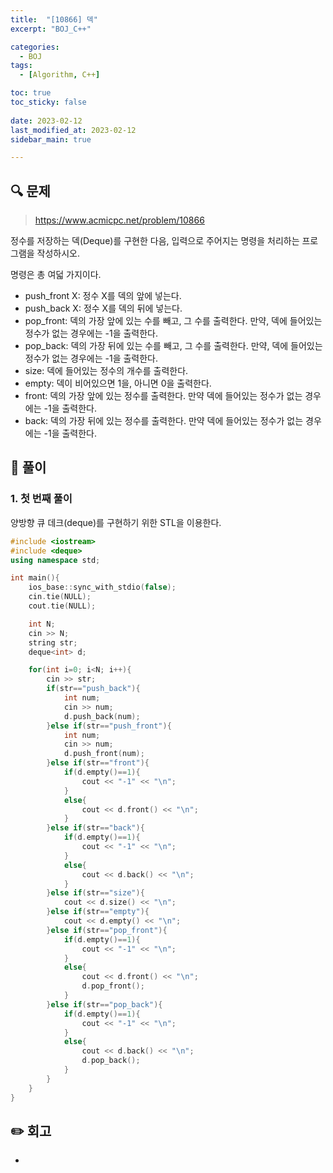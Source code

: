 ```yaml
---
title:  "[10866] 덱"
excerpt: "BOJ_C++"

categories:
  - BOJ
tags:
  - [Algorithm, C++]

toc: true
toc_sticky: false
 
date: 2023-02-12
last_modified_at: 2023-02-12
sidebar_main: true

---
```

<!--
문제 🔍
풀이 🎯 ⭕ ❌
주의할 점 🚨
짚고갈 점 ✏️
기타 🔥🌝🪐🔔
-->
## 🔍 문제
> <https://www.acmicpc.net/problem/10866>
<div class="notice" markdown="1">
정수를 저장하는 덱(Deque)를 구현한 다음, 입력으로 주어지는 명령을 처리하는 프로그램을 작성하시오.

명령은 총 여덟 가지이다.

- push_front X: 정수 X를 덱의 앞에 넣는다.
- push_back X: 정수 X를 덱의 뒤에 넣는다.
- pop_front: 덱의 가장 앞에 있는 수를 빼고, 그 수를 출력한다. 만약, 덱에 들어있는 정수가 없는 경우에는 -1을 출력한다.
- pop_back: 덱의 가장 뒤에 있는 수를 빼고, 그 수를 출력한다. 만약, 덱에 들어있는 정수가 없는 경우에는 -1을 출력한다.
- size: 덱에 들어있는 정수의 개수를 출력한다.
- empty: 덱이 비어있으면 1을, 아니면 0을 출력한다.
- front: 덱의 가장 앞에 있는 정수를 출력한다. 만약 덱에 들어있는 정수가 없는 경우에는 -1을 출력한다.
- back: 덱의 가장 뒤에 있는 정수를 출력한다. 만약 덱에 들어있는 정수가 없는 경우에는 -1을 출력한다.
</div>

## 🎯 풀이
### 1. 첫 번째 풀이
양방향 큐 데크(deque)를 구현하기 위한 STL을 이용한다.
```cpp
#include <iostream>
#include <deque>
using namespace std;

int main(){
    ios_base::sync_with_stdio(false);
    cin.tie(NULL);
    cout.tie(NULL);

    int N;
    cin >> N;
    string str;
    deque<int> d;

    for(int i=0; i<N; i++){
        cin >> str;
        if(str=="push_back"){
            int num;
            cin >> num;
            d.push_back(num);
        }else if(str=="push_front"){
            int num;
            cin >> num;
            d.push_front(num);
        }else if(str=="front"){
            if(d.empty()==1){
                cout << "-1" << "\n";
            }
            else{
                cout << d.front() << "\n";
            }
        }else if(str=="back"){
            if(d.empty()==1){
                cout << "-1" << "\n";
            }
            else{
                cout << d.back() << "\n";
            }
        }else if(str=="size"){
            cout << d.size() << "\n";
        }else if(str=="empty"){
            cout << d.empty() << "\n";
        }else if(str=="pop_front"){
            if(d.empty()==1){
                cout << "-1" << "\n";
            }
            else{
                cout << d.front() << "\n";
                d.pop_front();
            }
        }else if(str=="pop_back"){
            if(d.empty()==1){
                cout << "-1" << "\n";
            }
            else{
                cout << d.back() << "\n";
                d.pop_back();
            }   
        }
    }
}
```

## ✏️ 회고
-